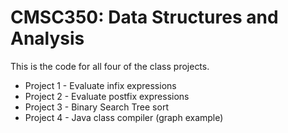 # CMSC350: Data Structures and Analysis
This is the code for all four of the class projects. 

* Project 1 - Evaluate infix expressions
* Project 2 - Evaluate postfix expressions
* Project 3 - Binary Search Tree sort
* Project 4 - Java class compiler (graph example)
